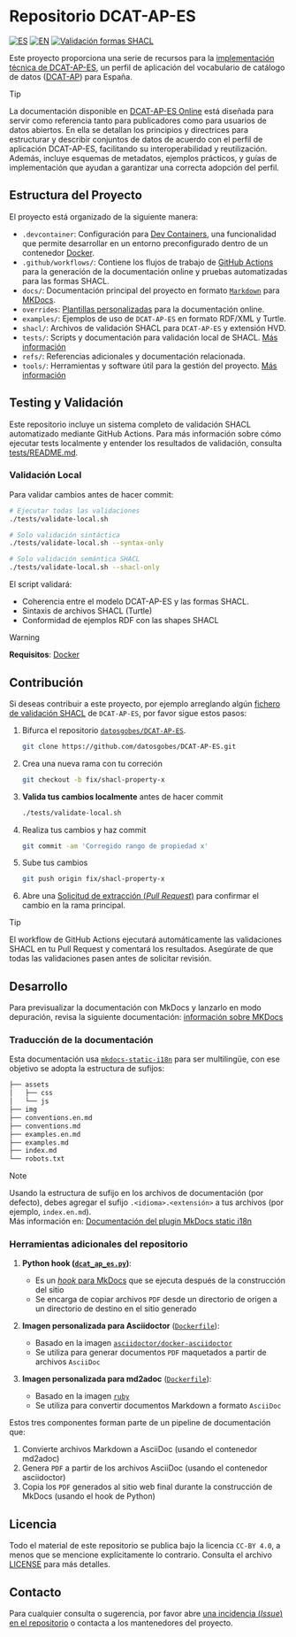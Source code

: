 # Repositorio DCAT-AP-ES
[![ES](https://img.shields.io/badge/lang-ES-yellow.svg)](README.md) [![EN](https://img.shields.io/badge/lang-EN-blue.svg)](README.en.md) [![Validación formas SHACL](https://github.com/datosgobes/DCAT-AP-ES/actions/workflows/validate-shacl.yml/badge.svg)](https://github.com/datosgobes/DCAT-AP-ES/actions/workflows/validate-shacl.yml)

Este proyecto proporciona una serie de recursos para la [implementación técnica de DCAT-AP-ES](https://datos.gob.es/es/documentacion/etiquetas/normativas-3836), un perfil de aplicación del vocabulario de catálogo de datos ([DCAT-AP](https://datos.gob.es/es/documentacion/dcat-ap-perfil-de-aplicacion-de-dcat-para-portales-open-data-europeos)) para España.

> [!TIP]
> La documentación disponible en [DCAT-AP-ES Online](https://datosgobes.github.io/DCAT-AP-ES/) está diseñada para servir como referencia tanto para publicadores como para usuarios de datos abiertos. En ella se detallan los principios y directrices para estructurar y describir conjuntos de datos de acuerdo con el perfil de aplicación DCAT-AP-ES, facilitando su interoperabilidad y reutilización. Además, incluye esquemas de metadatos, ejemplos prácticos, y guías de implementación que ayudan a garantizar una correcta adopción del perfil.

## Estructura del Proyecto

El proyecto está organizado de la siguiente manera:

- `.devcontainer`: Configuración para [Dev Containers](https://containers.dev/implementors/spec/), una funcionalidad que permite desarrollar en un entorno preconfigurado dentro de un contenedor [Docker](https://docs.docker.com/).
- `.github/workflows/`: Contiene los flujos de trabajo de [GitHub Actions](https://docs.github.com/es/actions) para la generación de la documentación online y pruebas automatizadas para las formas SHACL.
- `docs/`: Documentación principal del proyecto en formato [`Markdown`](https://daringfireball.net/projects/markdown/syntax) para [MKDocs](https://www.mkdocs.org/getting-started/).
- `overrides`: [Plantillas personalizadas](https://squidfunk.github.io/mkdocs-material/customization/) para la documentación online.
- `examples/`: Ejemplos de uso de `DCAT-AP-ES` en formato RDF/XML y Turtle.
- `shacl/`: Archivos de validación SHACL para `DCAT-AP-ES` y extensión HVD.
- `tests/`: Scripts y documentación para validación local de SHACL. [Más información](./tests/README.md)
- `refs/`: Referencias adicionales y documentación relacionada.
- `tools/`: Herramientas y software útil para la gestión del proyecto. [Más información](#herramientas-adicionales-del-repositorio)

## Testing y Validación

Este repositorio incluye un sistema completo de validación SHACL automatizado mediante GitHub Actions. Para más información sobre cómo ejecutar tests localmente y entender los resultados de validación, consulta [tests/README.md](./tests/README.md).

### Validación Local

Para validar cambios antes de hacer commit:

```bash
# Ejecutar todas las validaciones
./tests/validate-local.sh

# Solo validación sintáctica
./tests/validate-local.sh --syntax-only

# Solo validación semántica SHACL
./tests/validate-local.sh --shacl-only
```

El script validará:
- Coherencia entre el modelo DCAT-AP-ES y las formas SHACL.
- Sintaxis de archivos SHACL (Turtle)
- Conformidad de ejemplos RDF con las shapes SHACL

> [!WARNING]
> **Requisitos**: [Docker](https://docs.docker.com/get-started/get-docker/)

## Contribución

Si deseas contribuir a este proyecto, por ejemplo arreglando algún [fichero de validación SHACL](https://datos.gob.es/es/blog/shacl-un-lenguaje-para-validar-grafos-rdf) de `DCAT-AP-ES`, por favor sigue estos pasos:

1. Bifurca el repositorio [`datosgobes/DCAT-AP-ES`](https://github.com/datosgobes/DCAT-AP-ES).

    ```sh
    git clone https://github.com/datosgobes/DCAT-AP-ES.git
    ```

2. Crea una nueva rama con tu correción

    ```sh
    git checkout -b fix/shacl-property-x
    ```

3. **Valida tus cambios localmente** antes de hacer commit

    ```sh
    ./tests/validate-local.sh
    ```

4. Realiza tus cambios y haz commit 

    ```sh
    git commit -am 'Corregido rango de propiedad x'
    ```

5. Sube tus cambios 

    ```sh
    git push origin fix/shacl-property-x
    ```

6. Abre una [Solicitud de extracción (*Pull Request*)](https://github.com/datosgobes/DCAT-AP-ES/pulls) para confirmar el cambio en la rama principal.

> [!TIP]
> El workflow de GitHub Actions ejecutará automáticamente las validaciones SHACL en tu Pull Request y comentará los resultados. Asegúrate de que todas las validaciones pasen antes de solicitar revisión.

## Desarrollo

Para previsualizar la documentación con MkDocs y lanzarlo en modo depuración, revisa la siguiente documentación: [información sobre MKDocs](./refs/dev/mkdocs.md) 

### Traducción de la documentación

Esta documentación usa [`mkdocs-static-i18n`](https://ultrabug.github.io/mkdocs-static-i18n/) para ser multilingüe, con ese objetivo se adopta la estructura de sufijos: 

```bash
├── assets
│   ├── css
│   └── js
├── img
├── conventions.en.md
├── conventions.md
├── examples.en.md
├── examples.md
├── index.md
└── robots.txt
```

> [!NOTE] 
> Usando la estructura de sufijo en los archivos de documentación (por defecto), debes agregar el sufijo `.<idioma>.<extensión>` a tus archivos (por ejemplo, `index.en.md`).  
> Más información en: [Documentación del plugin MkDocs static i18n](https://ultrabug.github.io/mkdocs-static-i18n/getting-started/quick-start/)

### Herramientas adicionales del repositorio
1. **Python hook ([`dcat_ap_es.py`](./tools/mkdocs-hooks/dcat_ap_es.py))**: 
   - Es un [*hook* para MkDocs](https://www.mkdocs.org/user-guide/configuration/#hooks) que se ejecuta después de la construcción del sitio
   - Se encarga de copiar archivos `PDF` desde un directorio de origen a un directorio de destino en el sitio generado

2. **Imagen personalizada para Asciidoctor** ([`Dockerfile`](./tools/asciidoctor/Dockerfile)):
   - Basado en la imagen [`asciidoctor/docker-asciidoctor`](https://github.com/asciidoctor/docker-asciidoctor)
   - Se utiliza para generar documentos `PDF` maquetados a partir de archivos `AsciiDoc`

3. **Imagen personalizada para md2adoc** ([`Dockerfile`](./tools/md2adoc/Dockerfile)):
   - Basado en la imagen [`ruby`](https://github.com/docker-library/ruby)
   - Se utiliza para convertir documentos Markdown a formato `AsciiDoc`

Estos tres componentes forman parte de un pipeline de documentación que:
1. Convierte archivos Markdown a AsciiDoc (usando el contenedor md2adoc)
2. Genera `PDF` a partir de los archivos AsciiDoc (usando el contenedor asciidoctor)
3. Copia los `PDF` generados al sitio web final durante la construcción de MkDocs (usando el hook de Python)

## Licencia

Todo el material de este repositorio se publica bajo la licencia `CC-BY 4.0`, a menos que se mencione explícitamente lo contrario. Consulta el archivo [LICENSE](./LICENSE) para más detalles.

## Contacto

Para cualquier consulta o sugerencia, por favor abre [una incidencia (*Issue*) en el repositorio](https://github.com/datosgobes/DCAT-AP-ES/issues) o contacta a los mantenedores del proyecto.